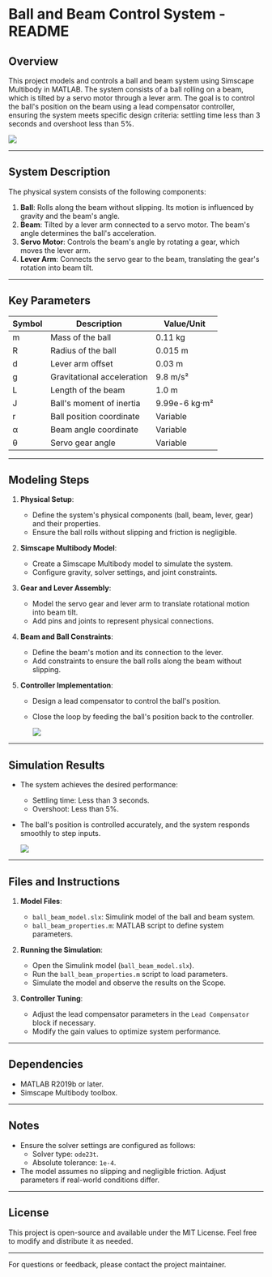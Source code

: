# Ball and Beam Control System - README

## Overview
This project models and controls a ball and beam system using Simscape Multibody in MATLAB. The system consists of a ball rolling on a beam, which is tilted by a servo motor through a lever arm. The goal is to control the ball's position on the beam using a lead compensator controller, ensuring the system meets specific design criteria: settling time less than 3 seconds and overshoot less than 5%.


<img src="https://github.com/user-attachments/assets/fe596555-051d-4647-8654-8a00e9ca7ea6">


---

## System Description
The physical system consists of the following components:
1. **Ball**: Rolls along the beam without slipping. Its motion is influenced by gravity and the beam's angle.
2. **Beam**: Tilted by a lever arm connected to a servo motor. The beam's angle determines the ball's acceleration.
3. **Servo Motor**: Controls the beam's angle by rotating a gear, which moves the lever arm.
4. **Lever Arm**: Connects the servo gear to the beam, translating the gear's rotation into beam tilt.

---

## Key Parameters
| Symbol | Description                     | Value/Unit          |
|--------|---------------------------------|---------------------|
| m      | Mass of the ball                | 0.11 kg             |
| R      | Radius of the ball              | 0.015 m             |
| d      | Lever arm offset                | 0.03 m              |
| g      | Gravitational acceleration      | 9.8 m/s²            |
| L      | Length of the beam              | 1.0 m               |
| J      | Ball's moment of inertia        | 9.99e-6 kg·m²       |
| r      | Ball position coordinate        | Variable            |
| α      | Beam angle coordinate           | Variable            |
| θ      | Servo gear angle                | Variable            |

---

## Modeling Steps
1. **Physical Setup**:
   - Define the system's physical components (ball, beam, lever, gear) and their properties.
   - Ensure the ball rolls without slipping and friction is negligible.

2. **Simscape Multibody Model**:
   - Create a Simscape Multibody model to simulate the system.
   - Configure gravity, solver settings, and joint constraints.

3. **Gear and Lever Assembly**:
   - Model the servo gear and lever arm to translate rotational motion into beam tilt.
   - Add pins and joints to represent physical connections.

4. **Beam and Ball Constraints**:
   - Define the beam's motion and its connection to the lever.
   - Add constraints to ensure the ball rolls along the beam without slipping.

5. **Controller Implementation**:
   - Design a lead compensator to control the ball's position.
   - Close the loop by feeding the ball's position back to the controller.
  
     <img src="https://github.com/user-attachments/assets/3abc3cbb-0437-4775-8a1e-d0e89f0a1eed">

---

## Simulation Results
- The system achieves the desired performance:
  - Settling time: Less than 3 seconds.
  - Overshoot: Less than 5%.
- The ball's position is controlled accurately, and the system responds smoothly to step inputs.

   <img src="https://github.com/user-attachments/assets/5af62883-db0f-418f-862a-1f1eaf1d6c04">

---

## Files and Instructions
1. **Model Files**:
   - `ball_beam_model.slx`: Simulink model of the ball and beam system.
   - `ball_beam_properties.m`: MATLAB script to define system parameters.

2. **Running the Simulation**:
   - Open the Simulink model (`ball_beam_model.slx`).
   - Run the `ball_beam_properties.m` script to load parameters.
   - Simulate the model and observe the results on the Scope.

3. **Controller Tuning**:
   - Adjust the lead compensator parameters in the `Lead Compensator` block if necessary.
   - Modify the gain values to optimize system performance.

---

## Dependencies
- MATLAB R2019b or later.
- Simscape Multibody toolbox.

---

## Notes
- Ensure the solver settings are configured as follows:
  - Solver type: `ode23t`.
  - Absolute tolerance: `1e-4`.
- The model assumes no slipping and negligible friction. Adjust parameters if real-world conditions differ.

---

## License
This project is open-source and available under the MIT License. Feel free to modify and distribute it as needed.

---

For questions or feedback, please contact the project maintainer.
